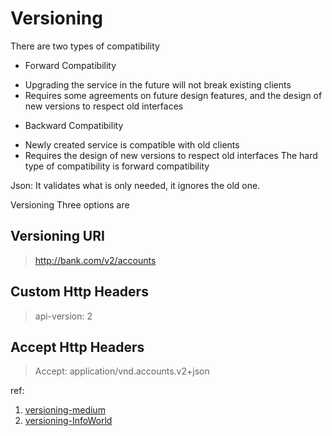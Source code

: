 # Versioning

There are two types of compatibility
* Forward Compatibility
- Upgrading the service in the future will not break existing clients
- Requires some agreements on future design features, and the design of new versions to respect old 
interfaces
* Backward Compatibility
- Newly created service is compatible with old clients
- Requires the design of new versions to respect old interfaces
The hard type of compatibility is forward compatibility

Json: It validates what is only needed, it ignores the old one.

Versioning
Three options are 

## Versioning URI

> http://bank.com/v2/accounts

## Custom Http Headers
> api-version: 2

## Accept Http Headers
> Accept: application/vnd.accounts.v2+json

ref:
1. [versioning-medium](https://medium.com/geekculture/clean-architecture-using-c-api-versioning-128559de808f)
2. [versioning-InfoWorld ]( https://www.infoworld.com/article/3671870/how-to-version-minimal-apis-in-aspnet-core-6.html )